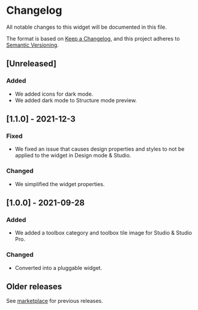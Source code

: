 # Changelog
All notable changes to this widget will be documented in this file.

The format is based on [Keep a Changelog](https://keepachangelog.com/en/1.0.0/), and this project adheres to [Semantic Versioning](https://semver.org/spec/v2.0.0.html).

## [Unreleased]

### Added
- We added icons for dark mode.
- We added dark mode to Structure mode preview.

## [1.1.0] - 2021-12-3

### Fixed
- We fixed an issue that causes design properties and styles to not be applied to the widget in Design mode & Studio.

### Changed
- We simplified the widget properties.

## [1.0.0] - 2021-09-28

### Added
- We added a toolbox category and toolbox tile image for Studio & Studio Pro.

### Changed
- Converted into a pluggable widget.

## Older releases
See [marketplace](https://marketplace.mendix.com/link/component/108261) for previous releases.
